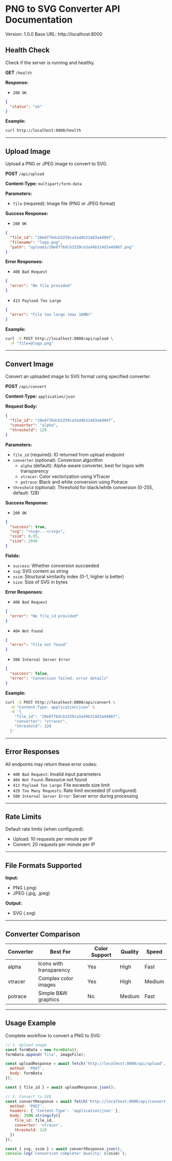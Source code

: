 # PNG to SVG Converter API Documentation

Version: 1.0.0
Base URL: http://localhost:8000

## Health Check

Check if the server is running and healthy.

**GET** `/health`

**Response:**
- `200 OK`
```json
{
  "status": "ok"
}
```

**Example:**
```bash
curl http://localhost:8000/health
```

---

## Upload Image

Upload a PNG or JPEG image to convert to SVG.

**POST** `/api/upload`

**Content-Type:** `multipart/form-data`

**Parameters:**
- `file` (required): Image file (PNG or JPEG format)

**Success Response:**
- `200 OK`
```json
{
  "file_id": "28e6f76dcb3259ca3ad4b314d3a4d86f",
  "filename": "logo.png",
  "path": "uploads/28e6f76dcb3259ca3ad4b314d3a4d86f.png"
}
```

**Error Responses:**
- `400 Bad Request`
```json
{
  "error": "No file provided"
}
```
- `413 Payload Too Large`
```json
{
  "error": "File too large (max 16MB)"
}
```

**Example:**
```bash
curl -X POST http://localhost:8000/api/upload \
  -F "file=@logo.png"
```

---

## Convert Image

Convert an uploaded image to SVG format using specified converter.

**POST** `/api/convert`

**Content-Type:** `application/json`

**Request Body:**
```json
{
  "file_id": "28e6f76dcb3259ca3ad4b314d3a4d86f",
  "converter": "alpha",
  "threshold": 128
}
```

**Parameters:**
- `file_id` (required): ID returned from upload endpoint
- `converter` (optional): Conversion algorithm
  - `alpha` (default): Alpha-aware converter, best for logos with transparency
  - `vtracer`: Color vectorization using VTracer
  - `potrace`: Black and white conversion using Potrace
- `threshold` (optional): Threshold for black/white conversion (0-255, default: 128)

**Success Response:**
- `200 OK`
```json
{
  "success": true,
  "svg": "<svg>...</svg>",
  "ssim": 0.95,
  "size": 2048
}
```

**Fields:**
- `success`: Whether conversion succeeded
- `svg`: SVG content as string
- `ssim`: Structural similarity index (0-1, higher is better)
- `size`: Size of SVG in bytes

**Error Responses:**
- `400 Bad Request`
```json
{
  "error": "No file_id provided"
}
```
- `404 Not Found`
```json
{
  "error": "File not found"
}
```
- `500 Internal Server Error`
```json
{
  "success": false,
  "error": "Conversion failed: error details"
}
```

**Example:**
```bash
curl -X POST http://localhost:8000/api/convert \
  -H "Content-Type: application/json" \
  -d '{
    "file_id": "28e6f76dcb3259ca3ad4b314d3a4d86f",
    "converter": "vtracer",
    "threshold": 128
  }'
```

---

## Error Responses

All endpoints may return these error codes:

- `400 Bad Request`: Invalid input parameters
- `404 Not Found`: Resource not found
- `413 Payload Too Large`: File exceeds size limit
- `429 Too Many Requests`: Rate limit exceeded (if configured)
- `500 Internal Server Error`: Server error during processing

---

## Rate Limits

Default rate limits (when configured):
- Upload: 10 requests per minute per IP
- Convert: 20 requests per minute per IP

---

## File Formats Supported

**Input:**
- PNG (.png)
- JPEG (.jpg, .jpeg)

**Output:**
- SVG (.svg)

---

## Converter Comparison

| Converter | Best For | Color Support | Quality | Speed |
|-----------|----------|---------------|---------|-------|
| alpha | Icons with transparency | Yes | High | Fast |
| vtracer | Complex color images | Yes | High | Medium |
| potrace | Simple B&W graphics | No | Medium | Fast |

---

## Usage Example

Complete workflow to convert a PNG to SVG:

```javascript
// 1. Upload image
const formData = new FormData();
formData.append('file', imageFile);

const uploadResponse = await fetch('http://localhost:8000/api/upload', {
  method: 'POST',
  body: formData
});

const { file_id } = await uploadResponse.json();

// 2. Convert to SVG
const convertResponse = await fetch('http://localhost:8000/api/convert', {
  method: 'POST',
  headers: { 'Content-Type': 'application/json' },
  body: JSON.stringify({
    file_id: file_id,
    converter: 'vtracer',
    threshold: 128
  })
});

const { svg, ssim } = await convertResponse.json();
console.log(`Conversion complete! Quality: ${ssim}`);
```
